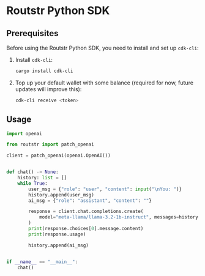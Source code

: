 # Routstr Python SDK

## Prerequisites

Before using the Routstr Python SDK, you need to install and set up `cdk-cli`:

1. Install `cdk-cli`:

   ```bash
   cargo install cdk-cli
   ```

2. Top up your default wallet with some balance (required for now, future updates will improve this):

   ```bash
   cdk-cli receive <token>
   ```

## Usage

```python
import openai

from routstr import patch_openai

client = patch_openai(openai.OpenAI())


def chat() -> None:
    history: list = []
    while True:
        user_msg = {"role": "user", "content": input("\nYou: ")}
        history.append(user_msg)
        ai_msg = {"role": "assistant", "content": ""}

        response = client.chat.completions.create(
            model="meta-llama/llama-3.2-1b-instruct", messages=history
        )
        print(response.choices[0].message.content)
        print(response.usage)

        history.append(ai_msg)


if __name__ == "__main__":
    chat()
```
